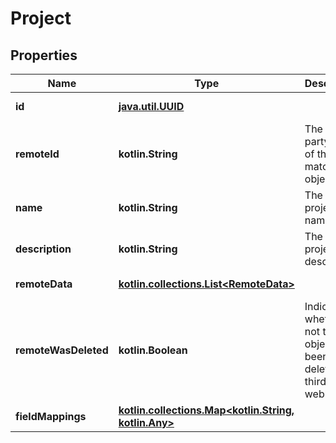 
# Project

## Properties
Name | Type | Description | Notes
------------ | ------------- | ------------- | -------------
**id** | [**java.util.UUID**](java.util.UUID.md) |  |  [optional] [readonly]
**remoteId** | **kotlin.String** | The third-party API ID of the matching object. |  [optional]
**name** | **kotlin.String** | The project&#39;s name.  |  [optional]
**description** | **kotlin.String** | The project&#39;s description. |  [optional]
**remoteData** | [**kotlin.collections.List&lt;RemoteData&gt;**](RemoteData.md) |  |  [optional] [readonly]
**remoteWasDeleted** | **kotlin.Boolean** | Indicates whether or not this object has been deleted by third party webhooks. |  [optional]
**fieldMappings** | [**kotlin.collections.Map&lt;kotlin.String, kotlin.Any&gt;**](kotlin.Any.md) |  |  [optional] [readonly]



